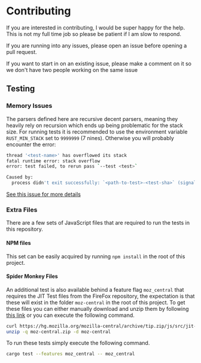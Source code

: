 # Contributing

If you are interested in contributing, I would be super happy for the help. This is not my
full time job so please be patient if I am slow to respond.

If you are running into any issues, please open an issue before opening a pull request.

If you want to start in on an existing issue, please make a comment on it so we don't have
two people working on the same issue

## Testing

### Memory Issues

The parsers defined here are recursive decent parsers, meaning they heavily rely on recursion
which ends up being problematic for the stack size. For running tests it is recommended to use
the environment variable `RUST_MIN_STACK` set to `9999999` (7 nines). Otherwise you will probably
encounter the error:

```sh
thread '<test-name>' has overflowed its stack
fatal runtime error: stack overflow
error: test failed, to rerun pass `--test <test>`

Caused by:
  process didn't exit successfully: `<path-to-test>-<test-sha>` (signal: 6, SIGABRT: process abort signal)
```

[See this issue for more details](https://github.com/rusty-ecma/RESSA/issues/76)

### Extra Files

There are a few sets of JavaScript files that are required to run the tests in this repository.

#### NPM files

This set can be easily acquired by running `npm install` in the root of this project.

#### Spider Monkey Files

An additional test is also available behind a feature flag `moz_central` that requires the JIT Test files from the FireFox repository, the expectation is that these will exist in the folder `moz-central` in the root of this project. To get these files you can either manually download and unzip them by following [this link](https://hg.mozilla.org/mozilla-central/archive/tip.zip/js/src/jit-test/tests/) or you can execute the following command.

```sh
curl https://hg.mozilla.org/mozilla-central/archive/tip.zip/js/src/jit-test/tests/ --output moz-central.zip
unzip -q moz-central.zip -d moz-central
```

To run these tests simply execute the following command.

```sh
cargo test --features moz_central -- moz_central
```
